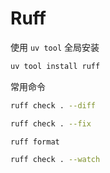 # Ruff

使用 `uv tool` 全局安装

```bash
uv tool install ruff
```

常用命令

```bash
ruff check . --diff

ruff check . --fix

ruff format

ruff check . --watch
```
